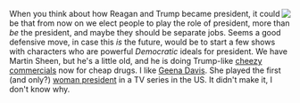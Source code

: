 <img src="http://scripting.com/images/2020/10/12/commanderInChief.png" border="0" align="right">When you think about how Reagan and Trump became president, it could be that from now on we elect people to play the role of president, more than <i>be</i> the president, and maybe they should be separate jobs. Seems a good defensive move, in case this <i>is</i> the future, would be to start a few shows with characters who are powerful <i>Democratic</i> ideals for president. We have Martin Sheen, but he's a little old, and he is doing Trump-like <a href="https://www.youtube.com/watch?v=YF3yi41gfgA">cheezy commercials</a> now for cheap drugs. I like <a href="https://en.wikipedia.org/wiki/Geena_Davis">Geena Davis</a>. She played the first (and only?) <a href="https://en.wikipedia.org/wiki/Commander_in_Chief_(TV_series)">woman president</a> in a TV series in the US. It didn't make it, I don't know why. 
